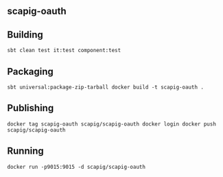 ## scapig-oauth

## Building
``
sbt clean test it:test component:test
``

## Packaging
``
sbt universal:package-zip-tarball
docker build -t scapig-oauth .
``

## Publishing
``
docker tag scapig-oauth scapig/scapig-oauth
docker login
docker push scapig/scapig-oauth
``

## Running
``
docker run -p9015:9015 -d scapig/scapig-oauth
``
